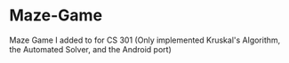 # Maze-Game
Maze Game I added to for CS 301 (Only implemented Kruskal's Algorithm, the Automated Solver, and the Android port)
